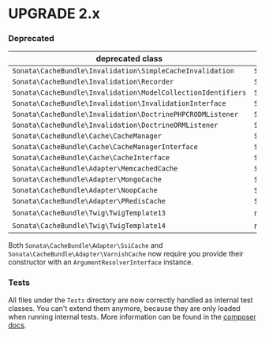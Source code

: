 UPGRADE 2.x
===========

### Deprecated

| deprecated class | recommended class |
|-------------------------|-----------------------------|
| `Sonata\CacheBundle\Invalidation\SimpleCacheInvalidation` | `Sonata\Cache\Invalidation\SimpleCacheInvalidation` |
| `Sonata\CacheBundle\Invalidation\Recorder` | `Sonata\Cache\Invalidation\Recorder` |
| `Sonata\CacheBundle\Invalidation\ModelCollectionIdentifiers` | `Sonata\Cache\Invalidation\ModelCollectionIdentifiers` |
| `Sonata\CacheBundle\Invalidation\InvalidationInterface` | `Sonata\Cache\Invalidation\InvalidationInterface` |
| `Sonata\CacheBundle\Invalidation\DoctrinePHPCRODMListener` | `Sonata\Cache\Invalidation\DoctrinePHPCRODMListener` |
| `Sonata\CacheBundle\Invalidation\DoctrineORMListener` | `Sonata\Cache\Invalidation\DoctrineORMListener` |
| `Sonata\CacheBundle\Cache\CacheManager` | `Sonata\Cache\CacheManager` |
| `Sonata\CacheBundle\Cache\CacheManagerInterface` | `Sonata\Cache\CacheManagerInterface` |
| `Sonata\CacheBundle\Cache\CacheInterface` | `Sonata\Cache\CacheInterface` |
| `Sonata\CacheBundle\Adapter\MemcachedCache` | `Sonata\Cache\Adapter\Cache\MemcachedCache` |
| `Sonata\CacheBundle\Adapter\MongoCache` | `Sonata\Cache\Adapter\Cache\MongoCache` |
| `Sonata\CacheBundle\Adapter\NoopCache` | `Sonata\Cache\Adapter\Cache\NoopCache` |
| `Sonata\CacheBundle\Adapter\PRedisCache` | `Sonata\Cache\Adapter\Cache\PRedisCache` |
| `Sonata\CacheBundle\Twig\TwigTemplate13` | none |
| `Sonata\CacheBundle\Twig\TwigTemplate14` | none |

Both `Sonata\CacheBundle\Adapter\SsiCache` and
`Sonata\CacheBundle\Adapter\VarnishCache` now require you provide their
constructor with an `ArgumentResolverInterface` instance.

### Tests

All files under the ``Tests`` directory are now correctly handled as internal test classes. 
You can't extend them anymore, because they are only loaded when running internal tests. 
More information can be found in the [composer docs](https://getcomposer.org/doc/04-schema.md#autoload-dev).
